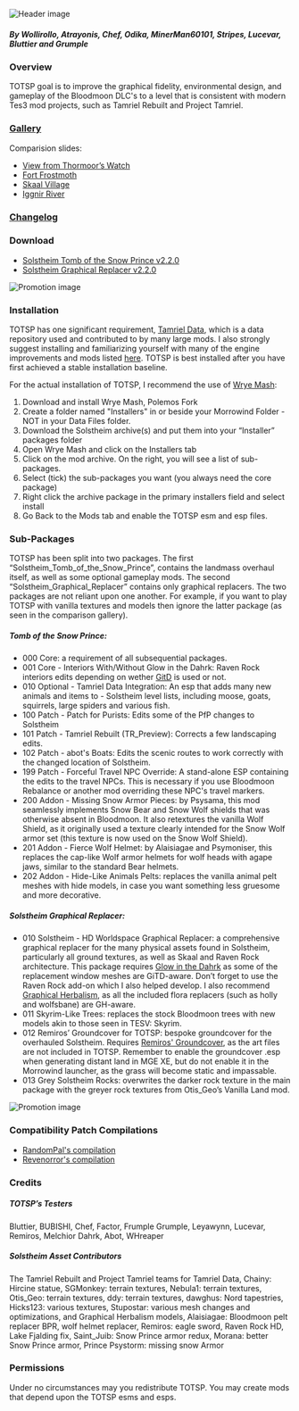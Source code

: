 
![Header image](Images/Promo_01.jpg)

##### By Wollirollo, Atrayonis, Chef, Odika, MinerMan60101, Stripes, Lucevar, Bluttier and Grumple


### Overview
TOTSP goal is to improve the graphical fidelity, environmental design, and gameplay of the Bloodmoon DLC's to a level that is consistent with modern Tes3 mod projects, such as Tamriel Rebuilt and Project Tamriel.


### [Gallery](pending)
Comparision slides:
- [View from Thormoor’s Watch](https://imgsli.com/MTE5MDc/0/2)
- [Fort Frostmoth](https://imgsli.com/MTE5MDg/0/2)
- [Skaal Village](https://imgsli.com/MTE5MDk/0/2)
- [Iggnir River](https://imgsli.com/MTE5MTU/0/2)



### [Changelog](https://ellisnz.github.io/Tomb-of-The-Snow-Prince/CL_ToTSP)


### Download
- [Solstheim Tomb of the Snow Prince v2.2.0](https://github.com/EllisNZ/Tomb-of-The-Snow-Prince/releases/tag/P1-2.2.0)
- [Solstheim Graphical Replacer v2.2.0](https://github.com/EllisNZ/Tomb-of-The-Snow-Prince/releases/tag/P2-2.2.0)


![Promotion image](Images/Promo_02.jpg)


### Installation
TOTSP has one significant requirement, [Tamriel Data](https://www.nexusmods.com/morrowind/mods/44537), which is a data repository used and contributed to by many large mods. I also strongly suggest installing and familiarizing yourself with many of the engine improvements and mods listed [here](https://www.tamriel-rebuilt.org/recommended-mods). TOTSP is best installed after you have first achieved a stable installation baseline. 

For the actual installation of TOTSP, I recommend the use of [Wrye Mash](https://www.nexusmods.com/morrowind/mods/45439):
1. Download and install Wrye Mash, Polemos Fork
2. Create a folder named "Installers" in or beside your Morrowind Folder - NOT in your Data Files folder.
3. Download the Solstheim archive(s) and put them into your “Installer” packages folder
4. Open Wrye Mash and click on the Installers tab
5. Click on the mod archive. On the right, you will see a list of sub-packages. 
6. Select (tick) the sub-packages you want (you always need the core package)
7. Right click the archive package in the primary installers field and select install
8. Go Back to the Mods tab and enable the TOTSP esm and esp files.


### Sub-Packages
TOTSP has been split into two packages. The first “Solstheim_Tomb_of_the_Snow_Prince”, contains the landmass overhaul itself, as well as some optional gameplay mods. The second “Solstheim_Graphical_Replacer” contains only graphical replacers. The two packages are not reliant upon one another. For example, if you want to play TOTSP with vanilla  textures and models then ignore the latter package (as seen in the comparison gallery). 

##### Tomb of the Snow Prince:
- 000 Core: a requirement of all subsequential packages.
- 001 Core - Interiors With/Without Glow in the Dahrk: Raven Rock interiors edits depending on wether [GitD](https://www.nexusmods.com/morrowind/mods/45886) is used or not.
- 010 Optional - Tamriel Data Integration: An esp that adds many new animals and items to - Solstheim level lists, including moose, goats, squirrels, large spiders and various fish.
- 100 Patch - Patch for Purists: Edits some of the PfP changes to Solstheim
- 101 Patch - Tamriel Rebuilt (TR_Preview): Corrects a few landscaping edits.
- 102 Patch - abot's Boats: Edits the scenic routes to work correctly with the changed location of Solstheim.
- 199 Patch - Forceful Travel NPC Override: A stand-alone ESP containing the edits to the travel NPCs. This is necessary if you use Bloodmoon Rebalance or another mod overriding these NPC's travel markers.
- 200 Addon - Missing Snow Armor Pieces: by Psysama, this mod seamlessly implements Snow Bear and Snow Wolf shields that was otherwise absent in Bloodmoon. It also retextures the vanilla Wolf Shield, as it originally used a texture clearly intended for the Snow Wolf armor set (this texture is now used on the Snow Wolf Shield).
- 201 Addon - Fierce Wolf Helmet: by Alaisiagae and Psymoniser, this replaces the cap-like Wolf armor helmets for wolf heads with agape jaws, similar to the standard Bear helmets.
- 202 Addon - Hide-Like Animals Pelts: replaces the vanilla animal pelt meshes with hide models, in case you want something less gruesome and more decorative. 

##### Solstheim Graphical Replacer:
- 010 Solstheim - HD Worldspace Graphical Replacer: a comprehensive graphical replacer for the many physical assets found in Solstheim, particularly all ground textures, as well as Skaal and Raven Rock architecture. This package requires [Glow in the Dahrk](https://www.nexusmods.com/morrowind/mods/45886) as some of the replacement window meshes are GiTD-aware. Don’t forget to use the Raven Rock add-on which I also helped develop. I also recommend [Graphical Herbalism](https://www.nexusmods.com/morrowind/mods/46599), as all the included flora replacers (such as holly and wolfsbane) are GH-aware.
- 011 Skyrim-Like Trees: replaces the stock Bloodmoon trees with new models akin to those seen in TESV: Skyrim.
- 012 Remiros’ Groundcover for TOTSP: bespoke groundcover for the overhauled Solstheim. Requires [Remiros' Groundcover](https://www.nexusmods.com/morrowind/mods/46733), as the art files are not included in TOTSP. Remember to enable the groundcover .esp when generating distant land in MGE XE, but do not enable it in the Morrowind launcher, as the grass will become static and impassable.
- 013 Grey Solstheim Rocks: overwrites the darker rock texture in the main package with the greyer rock textures from Otis_Geo’s Vanilla Land mod.

![Promotion image](Images/Promo_03.jpg)


### Compatibility Patch Compilations
- [RandomPal's compilation](https://www.nexusmods.com/morrowind/mods/48422)
- [Revenorror's compilation](https://www.nexusmods.com/morrowind/mods/48525)

### Credits

##### TOTSP’s Testers
Bluttier, BUBISHI, Chef, Factor, Frumple Grumple, Leyawynn, Lucevar, Remiros, Melchior Dahrk, Abot, WHreaper

##### Solstheim Asset Contributors
The Tamriel Rebuilt and Project Tamriel teams for Tamriel Data, Chainy: Hircine statue, SGMonkey: terrain textures, Nebula1: terrain textures, Otis_Geo: terrain textures, ddy: terrain textures, dawghus: Nord tapestries, Hicks123: various textures, Stupostar: various mesh changes and optimizations, and Graphical Herbalism models, Alaisiagae: Bloodmoon pelt replacer BPR, wolf helmet replacer, Remiros: eagle sword, Raven Rock HD, Lake Fjalding fix, Saint_Juib: Snow Prince armor redux, Morana: better Snow Prince armor, Prince Psystorm: missing snow Armor


### Permissions
Under no circumstances may you redistribute TOTSP. You may create mods that depend upon the TOTSP esms and esps. 
